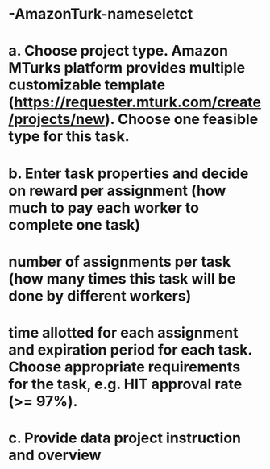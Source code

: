 # -AmazonTurk-nameseletct
# a.	Choose project type. Amazon MTurks platform provides multiple customizable template (https://requester.mturk.com/create/projects/new). Choose one feasible type for this task. 
# b.	Enter task properties and decide on reward per assignment (how much to pay each worker to complete one task)
  # number of assignments per task (how many times this task will be done by different workers)
  # time allotted for each assignment and expiration period for each task. Choose appropriate requirements for the task, e.g. HIT approval rate (>= 97%).
# c.	Provide data project instruction and overview
